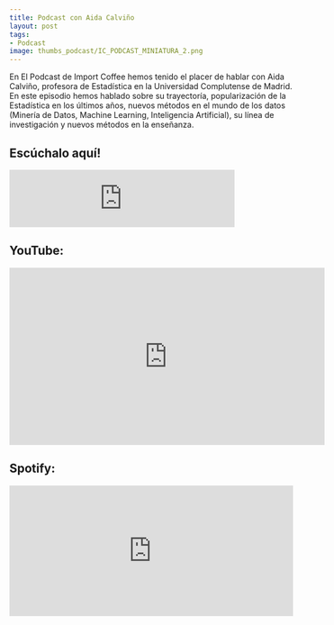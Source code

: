```yaml
---
title: Podcast con Aida Calviño
layout: post
tags:
- Podcast
image: thumbs_podcast/IC_PODCAST_MINIATURA_2.png
---
```


En El Podcast de Import Coffee hemos tenido el placer de hablar con Aida Calviño, profesora de Estadística en la Universidad Complutense de Madrid. En este episodio hemos hablado sobre su trayectoría, popularización de la Estadística en los últimos años, nuevos métodos en el mundo de los datos (Minería de Datos, Machine Learning, Inteligencia Artificial), su línea de investigación y nuevos métodos en la enseñanza.

## Escúchalo aquí!

<iframe src="https://anchor.fm/asociacin-de-estudiantes-de-la-facultad-de-estudios-estadsticos-importcoffe/embed/episodes/2---Aida-Calvio--Estadstica-y-Universidad-er8s05/a-a4pl7rn" height="102px" width="400px" frameborder="0" scrolling="no"></iframe>

## YouTube:
<iframe width="560" height="315" src="https://www.youtube.com/embed/5hSHExOm908" frameborder="0" allow="accelerometer; autoplay; clipboard-write; encrypted-media; gyroscope; picture-in-picture" allowfullscreen></iframe>

## Spotify:
<iframe src="https://open.spotify.com/embed-podcast/episode/6t5DevNaoG1P3qnt2c5zHL" width="100%" height="232" frameborder="0" allowtransparency="true" allow="encrypted-media"></iframe>

